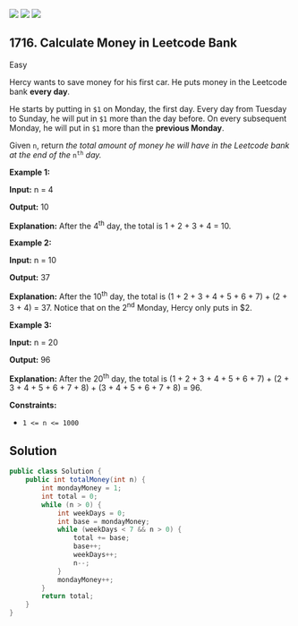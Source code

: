 [![](https://img.shields.io/github/stars/javadev/LeetCode-in-Java?label=Stars&style=flat-square)](https://github.com/javadev/LeetCode-in-Java)
[![](https://img.shields.io/github/forks/javadev/LeetCode-in-Java?label=Fork%20me%20on%20GitHub%20&style=flat-square)](https://github.com/javadev/LeetCode-in-Java/fork)
[![](https://img.shields.io/badge/-LeetCode%20in%20Kotlin-blue?style=flat-square)](https://github.com/javadev/LeetCode-in-Kotlin)

## 1716\. Calculate Money in Leetcode Bank

Easy

Hercy wants to save money for his first car. He puts money in the Leetcode bank **every day**.

He starts by putting in `$1` on Monday, the first day. Every day from Tuesday to Sunday, he will put in `$1` more than the day before. On every subsequent Monday, he will put in `$1` more than the **previous Monday**.

Given `n`, return _the total amount of money he will have in the Leetcode bank at the end of the_ <code>n<sup>th</sup></code> _day._

**Example 1:**

**Input:** n = 4

**Output:** 10

**Explanation:** After the 4<sup>th</sup> day, the total is 1 + 2 + 3 + 4 = 10.

**Example 2:**

**Input:** n = 10

**Output:** 37

**Explanation:** After the 10<sup>th</sup> day, the total is (1 + 2 + 3 + 4 + 5 + 6 + 7) + (2 + 3 + 4) = 37. Notice that on the 2<sup>nd</sup> Monday, Hercy only puts in $2.

**Example 3:**

**Input:** n = 20

**Output:** 96

**Explanation:** After the 20<sup>th</sup> day, the total is (1 + 2 + 3 + 4 + 5 + 6 + 7) + (2 + 3 + 4 + 5 + 6 + 7 + 8) + (3 + 4 + 5 + 6 + 7 + 8) = 96.

**Constraints:**

*   `1 <= n <= 1000`

## Solution

```java
public class Solution {
    public int totalMoney(int n) {
        int mondayMoney = 1;
        int total = 0;
        while (n > 0) {
            int weekDays = 0;
            int base = mondayMoney;
            while (weekDays < 7 && n > 0) {
                total += base;
                base++;
                weekDays++;
                n--;
            }
            mondayMoney++;
        }
        return total;
    }
}
```